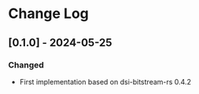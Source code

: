 # Change Log

## [0.1.0] - 2024-05-25

### Changed

* First implementation based on dsi-bitstream-rs 0.4.2
